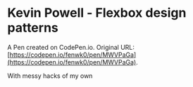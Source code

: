 # Kevin Powell - Flexbox design patterns

A Pen created on CodePen.io. Original URL: [https://codepen.io/fenwk0/pen/MWVPaGa](https://codepen.io/fenwk0/pen/MWVPaGa).

With messy hacks of my own

